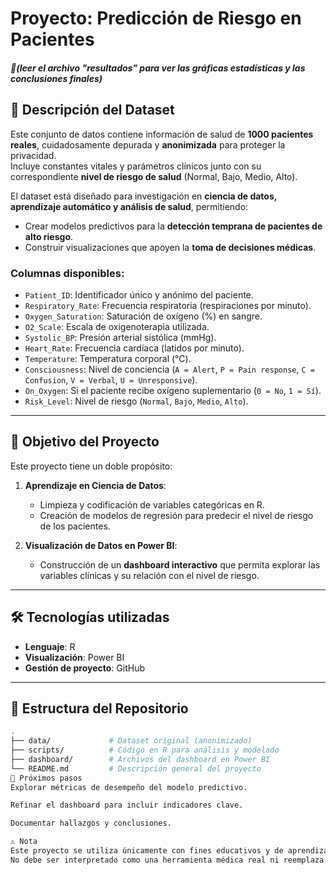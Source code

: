 # Proyecto: Predicción de Riesgo en Pacientes
##### 🚀(leer el archivo "resultados" para ver las gráficas estadísticas y las conclusiones finales)

## 📌 Descripción del Dataset
Este conjunto de datos contiene información de salud de **1000 pacientes reales**, cuidadosamente depurada y **anonimizada** para proteger la privacidad.  
Incluye constantes vitales y parámetros clínicos junto con su correspondiente **nivel de riesgo de salud** (Normal, Bajo, Medio, Alto).  

El dataset está diseñado para investigación en **ciencia de datos, aprendizaje automático y análisis de salud**, permitiendo:
- Crear modelos predictivos para la **detección temprana de pacientes de alto riesgo**.
- Construir visualizaciones que apoyen la **toma de decisiones médicas**.

### Columnas disponibles:
- `Patient_ID`: Identificador único y anónimo del paciente.  
- `Respiratory_Rate`: Frecuencia respiratoria (respiraciones por minuto).  
- `Oxygen_Saturation`: Saturación de oxígeno (%) en sangre.  
- `O2_Scale`: Escala de oxigenoterapia utilizada.  
- `Systolic_BP`: Presión arterial sistólica (mmHg).  
- `Heart_Rate`: Frecuencia cardíaca (latidos por minuto).  
- `Temperature`: Temperatura corporal (°C).  
- `Consciousness`: Nivel de conciencia (`A = Alert`, `P = Pain response`, `C = Confusion`, `V = Verbal`, `U = Unresponsive`).  
- `On_Oxygen`: Si el paciente recibe oxígeno suplementario (`0 = No`, `1 = Sí`).  
- `Risk_Level`: Nivel de riesgo (`Normal`, `Bajo`, `Medio`, `Alto`).  

---

## 🎯 Objetivo del Proyecto
Este proyecto tiene un doble propósito:
1. **Aprendizaje en Ciencia de Datos**:  
   - Limpieza y codificación de variables categóricas en R.  
   - Creación de modelos de regresión para predecir el nivel de riesgo de los pacientes.  

2. **Visualización de Datos en Power BI**:  
   - Construcción de un **dashboard interactivo** que permita explorar las variables clínicas y su relación con el nivel de riesgo.  

---

## 🛠️ Tecnologías utilizadas
- **Lenguaje**: R  
- **Visualización**: Power BI  
- **Gestión de proyecto**: GitHub  

---

## 📂 Estructura del Repositorio
```bash
.
├── data/             # Dataset original (anonimizado)
├── scripts/          # Código en R para análisis y modelado
├── dashboard/        # Archivos del dashboard en Power BI
└── README.md         # Descripción general del proyecto
🚀 Próximos pasos
Explorar métricas de desempeño del modelo predictivo.

Refinar el dashboard para incluir indicadores clave.

Documentar hallazgos y conclusiones.

⚠️ Nota
Este proyecto se utiliza únicamente con fines educativos y de aprendizaje en ciencia de datos.
No debe ser interpretado como una herramienta médica real ni reemplaza la opinión de profesionales de la salud.
